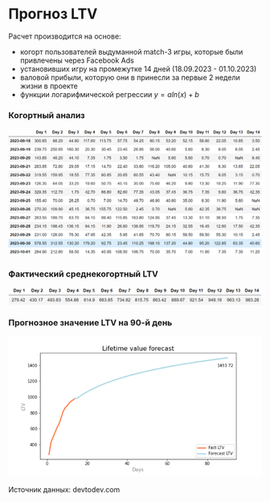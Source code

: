# Прогноз LTV
Расчет производится на основе:
* когорт пользователей выдуманной match-3 игры, которые были привлечены через Facebook Ads
* установивших игру на промежутке 14 дней (18.09.2023 - 01.10.2023)
* валовой прибыли, которую они в принесли за первые 2 недели жизни в проекте
* функции логарифмической регрессии $y = a ln(x) + b$
### Когортный анализ
![Прибыль пользователей в течение первых 14 дней в проекте](https://github.com/leshvanchik/ltv_forecast/blob/76de51f0bdfeab43a8f6997c471e9115bdb378e6/table.png)
### Фактический среднекогортный LTV
![Фактический среднекогортный LTV](https://github.com/leshvanchik/ltv_forecast/blob/95b6645f11b6fa49c07befa44058348a8cf418d2/table_mini.png)
### Прогнозное значение LTV на 90-й день
![Прогнозное значение LTV](https://github.com/leshvanchik/ltv_forecast/blob/95b6645f11b6fa49c07befa44058348a8cf418d2/ltv_forecast.png)

Источник данных: devtodev.com
